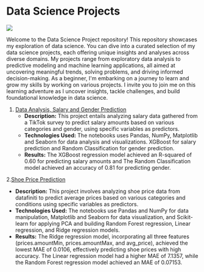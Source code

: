 # Data Science Projects
![](https://cdn.pixabay.com/photo/2024/01/29/22/47/ai-generated-8540922_1280.jpg)

Welcome to the Data Science Project repository! This repository showcases my exploration of data science. You can dive into a curated selection of my data science projects, each offering unique insights and analyses across diverse domains. My projects range from exploratory data analysis to predictive modeling and machine learning applications, all aimed at uncovering meaningful trends, solving problems, and driving informed decision-making. As a beginner, I'm embarking on a journey to learn and grow my skills by working on various projects. I invite you to join me on this learning adventure as I uncover insights, tackle challenges, and build foundational knowledge in data science.

1. [Data Analysis, Salary and Gender Prediction](https://github.com/v-acha/Data_Science_Projects/tree/main/TikTok_Salary_Survey)
   - **Description:** This project entails analyzing salary data gathered from a TikTok survey to predict salary amounts based on various categories and gender, using specific variables as predictors.
   - **Technologies Used:** The notebooks uses Pandas, NumPy, Matplotlib and Seaborn for data analysis and visualizations. XGBoost for salary prediction and Random Classification for gender prediction.
   - **Results:** The XGBoost regression model achieved an R-squared of 0.60 for predicting salary amounts and The Random Classification model achieved an accuracy of 0.81 for predicting gender.

2.[Shoe Price Prediction]()
   - **Description:** This project involves analyzing shoe price data from datafiniti to predict average prices based on various categories and conditions using specific variables as predictors.
   - **Technologies Used:** The notebooks use Pandas and NumPy for data manipulation, Matplotlib and Seaborn for data visualization, and Scikit-learn for applying PCA and building Random Forest regression, Linear regression, and Ridge regression models.
   - **Results:** The Ridge regression model, incorporating all three features (prices.amountMin, prices.amountMax, and avg_price), achieved the lowest MAE of 0.0106, effectively predicting shoe prices with high accuracy. The Linear regression model had a higher MAE of 7.1357, while the Random Forest regression model achieved an MAE of 0.07153.
